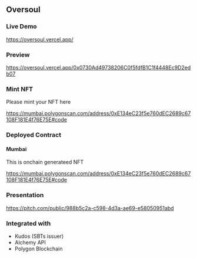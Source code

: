 ## Oversoul

### Live Demo

https://oversoul.vercel.app/

### Preview

https://oversoul.vercel.app/0x0730Ad49738206C0f5fdfB1C1f4448Ec9D2edb07

### Mint NFT

Please mint your NFT here

https://mumbai.polygonscan.com/address/0xE134eC23f5e760dEC2689c67108F181E4f76E75E#code

### Deployed Contract

#### Mumbai

This is onchain generateed NFT

https://mumbai.polygonscan.com/address/0xE134eC23f5e760dEC2689c67108F181E4f76E75E#code

### Presentation

https://pitch.com/public/988b5c2a-c598-4d3a-ae69-e58050951abd

### Integrated with

- Kudos (SBTs issuer)
- Alchemy API
- Polygon Blockchain
